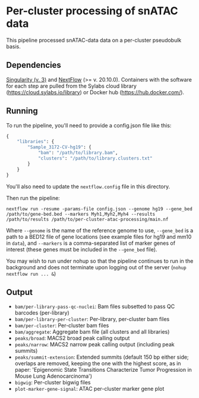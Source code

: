 # Per-cluster processing of snATAC data

This pipeline processed snATAC-data data on a per-cluster pseudobulk basis.

## Dependencies
[Singularity (v. 3)](https://docs.sylabs.io/guides/3.0/user-guide/) and [NextFlow](https://www.nextflow.io/) (>= v. 20.10.0). Containers with the software for each step are pulled from the Sylabs cloud library (https://cloud.sylabs.io/library) or Docker hub (https://hub.docker.com/).


## Running

To run the pipeline, you'll need to provide a config.json file like this:

```python
{
    "libraries": {
        "Sample_3172-CV-hg19": {
            "bam": "/path/to/library.bam",
            "clusters": "/path/to/library.clusters.txt"
        }
    }
}
```

You'll also need to update the `nextflow.config` file in this directory.

Then run the pipeline:

```bin
nextflow run -resume -params-file config.json --genome hg19 --gene_bed /path/to/gene-bed.bed --markers Myh1,Myh2,Myh4 --results /path/to/results /path/to/per-cluster-atac-processing/main.nf
```

Where `--genome` is the name of the reference genome to use, `--gene_bed` is a path to a BED12 file of gene locations (see example files for hg19 and mm10 in `data`), and `--markers` is a comma-separated list of marker genes of interest (these genes must be included in the `--gene_bed` file).

You may wish to run under nohup so that the pipeline continues to run in the background and does not terminate upon logging out of the server (`nohup nextflow run ... &`)

## Output
* `bam/per-library-pass-qc-nuclei`: Bam files subsetted to pass QC barcodes (per-library)
* `bam/per-library-per-cluster`: Per-library, per-cluster bam files
* `bam/per-cluster`: Per-cluster bam files
* `bam/aggregate`: Aggregate bam file (all clusters and all libraries)
* `peaks/broad`: MACS2 broad peak calling output
* `peaks/narrow`: MACS2 narrow peak calling output (including peak summits)
* `peaks/summit-extension`: Extended summits (default 150 bp either side; overlaps are removed, keeping the one with the highest score, as in paper: 'Epigenomic State Transitions Characterize Tumor Progression in Mouse Lung Adenocarcinoma')
* `bigwig`: Per-cluster bigwig files
* `plot-marker-gene-signal`: ATAC per-cluster marker gene plot